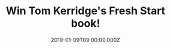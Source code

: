 ---
campaign-uuid: "c-277f4b0f-d6d2-4da4-9e95-6008e4808349"
type: "Competition"
category: "Gifts"
date: "2019-01-09T09:00:00.000Z"
end-date: "2019-02-09T23:59:00.000Z"
disable-form: false
is_promoted: false
has_entry_page: true
title: "Win Tom Kerridge's Fresh Start book!"
competition-description: "<p>New year, new you! We have the book that will help you\
  \ to reach one of your 2019 goals, eat healthier: Tom Kerridge’s Fresh start book!\
  \ Fresh Start is not a diet book, but it is about taking control. If you cook from\
  \ scratch, you know exactly what is going into your food and can take responsibility\
  \ for everything that you and your family eat. And with Tom's guidance, you know\
  \ it will taste amazing too! Including more than 100 delicious recipes for breakfast,\
  \ quick and easy meals, lighter dishes, veggie suppers, batch cooking, weekend feasts\
  \ and sweet treats.</p>\r\n<p> Want it? Click below for a chance to win it!</p>"
hero-header: "Win Tom Kerridge's Fresh Start book!"
terms-confirmation: "N/A"
banner-img: "https://assets.expresslyapp.com/asset-a6ee8f32-d4ea-4381-bc46-68f24f9b89bf.jpg"
logo-left-href: "http://club.expressly.io"
logo-left-image: "https://assets.expresslyapp.com/asset-4a99037c-404f-4df6-84a8-f602f9a5ba7c.jpg"
logo-left-title: "Expressly Club"
bg-image-hero: "https://assets.expresslyapp.com/asset-4e18bc83-b0f8-406d-a94f-97cc74326e09.jpg"
bg-image-first: "https://assets.expresslyapp.com/asset-992c9654-66fa-4322-83a9-c492ef237ada.jpg"
section1-content: "<p>Tom Kerridge is a professional English chef who has worked mainly\
  \ in the United Kingdom. He has since worked at a variety of British restaurants,\
  \ including the Michelin-starred Rhodes in the Square and Adlards. With his wife\
  \ Beth, he opened the gastropub The Hand & Flowers in 2005 and within a year gained\
  \ his first Michelin star. In the 2012 list, he won a second Michelin star, the\
  \ first time a pub had done so. As a chef he has appeared on the Great British Menu,\
  \ MasterChef and Saturday Kitchen. Since 2015, he has presented Food and Drink on\
  \ BBC Two.</p> \r\n<p>In his brand new book Fresh Start, Tom Kerridge shows you\
  \ how to be the boss in the kitchen and eat well every day, thanks to more than\
  \ 100 brilliant recipes to give you and your family a fresh start. Recycle that\
  \ takeaway menu, step away from the microwave and make the most of the amazing British\
  \ produce with some real home-cooked food from Tom's BBC TV series!</p>\r\n<p>Enter\
  \ the form below for a chance to win this incredible book now. Tom is the perfect\
  \ person to kick us into a fresh start this new year!</p>"
entry-title: "Win Tom Kerridge's Fresh Start book!"
entry-content: "Enter the draw to win Tom Kerridge's Fresh Start book by completing\
  \ the form below before 23:59 on 9th of February 2019."
has-winner: false
prize-description: "Tom Kerridge's Fresh Start book."
special-conditions: "Multiple entries are allowed up to one every day."
country-restrictions:
- "GB"
---